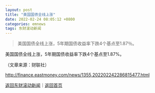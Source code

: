 ```yaml
---
layout: post
title: "美国国债全线上涨"
date: 2022-02-24 08:05:12 +0800
categories: emnews
tags: 东财滚动新闻
---
```

> 美国国债全线上涨，5年期国债收益率下跌4个基点至1.87％。

<p>美国国债全线上涨，5年期国债收益率下跌4个基点至1.87%。</p><p class="em_media">（文章来源：财联社）</p>

<http://finance.eastmoney.com/news/1355,202202242286815477.html>

[返回东财滚动新闻](//finews.withounder.com/emnews/)｜[返回首页](//finews.withounder.com/)